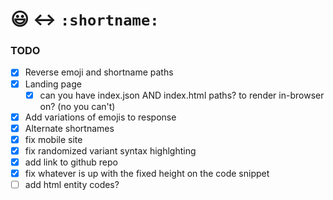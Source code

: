 # 😃 ↔ `:shortname:`

### TODO
- [x] Reverse emoji and shortname paths
- [x] Landing page
    - [x] can you have index.json AND index.html paths? to render in-browser on? (no you can't)
- [x] Add variations of emojis to response
- [x] Alternate shortnames
- [x] fix mobile site
- [x] fix randomized variant syntax highlghting
- [x] add link to github repo
- [x] fix whatever is up with the fixed height on the code snippet
- [ ] add html entity codes?

